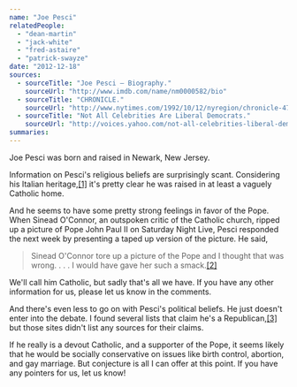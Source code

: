 ```yaml
---
name: "Joe Pesci"
relatedPeople:
  - "dean-martin"
  - "jack-white"
  - "fred-astaire"
  - "patrick-swayze"
date: "2012-12-18"
sources:
  - sourceTitle: "Joe Pesci – Biography."
    sourceUrl: "http://www.imdb.com/name/nm0000582/bio"
  - sourceTitle: "CHRONICLE."
    sourceUrl: "http://www.nytimes.com/1992/10/12/nyregion/chronicle-479092.html"
  - sourceTitle: "Not All Celebrities Are Liberal Democrats."
    sourceUrl: "http://voices.yahoo.com/not-all-celebrities-liberal-democrats-4980894.html?cat=27"
summaries:
---
```


Joe Pesci was born and raised in Newark, New Jersey.

Information on Pesci's religious beliefs are surprisingly scant. Considering his Italian heritage,<a class="source-citation" href="#http%3A%2F%2Fwww.imdb.com%2Fname%2Fnm0000582%2Fbio" title="Joe Pesci – Biography.">[1]</a> it's pretty clear he was raised in at least a vaguely Catholic home.

And he seems to have some pretty strong feelings in favor of the Pope. When Sinead O'Connor, an outspoken critic of the Catholic church, ripped up a picture of Pope John Paul II on Saturday Night Live, Pesci responded the next week by presenting a taped up version of the picture. He said,

>Sinead O'Connor tore up a picture of the Pope and I thought that was wrong. . . . I would have gave her such a smack.<a class="source-citation" href="#http%3A%2F%2Fwww.nytimes.com%2F1992%2F10%2F12%2Fnyregion%2Fchronicle-479092.html" title="CHRONICLE.">[2]</a>

We'll call him Catholic, but sadly that's all we have. If you have any other information for us, please let us know in the comments.

And there's even less to go on with Pesci's political beliefs. He just doesn't enter into the debate. I found several lists that claim he's a Republican,<a class="source-citation" href="#http%3A%2F%2Fvoices.yahoo.com%2Fnot-all-celebrities-liberal-democrats-4980894.html%3Fcat%3D27" title="Not All Celebrities Are Liberal Democrats.">[3]</a> but those sites didn't list any sources for their claims.

If he really is a devout Catholic, and a supporter of the Pope, it seems likely that he would be socially conservative on issues like birth control, abortion, and gay marriage. But conjecture is all I can offer at this point. If you have any pointers for us, let us know!